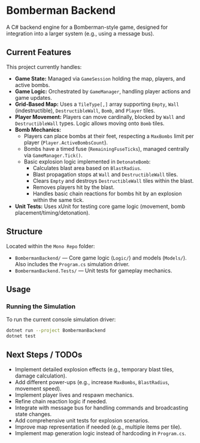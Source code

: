 # Bomberman Backend

A C# backend engine for a Bomberman-style game, designed for integration into a larger system (e.g., using a message bus).

## Current Features

This project currently handles:

- **Game State:** Managed via `GameSession` holding the map, players, and active bombs.
- **Game Logic:** Orchestrated by `GameManager`, handling player actions and game updates.
- **Grid-Based Map:** Uses a `TileType[,]` array supporting `Empty`, `Wall` (indestructible), `DestructibleWall`, `Bomb`, and `Player` tiles.
- **Player Movement:** Players can move cardinally, blocked by `Wall` and `DestructibleWall` types. Logic allows moving onto `Bomb` tiles.
- **Bomb Mechanics:**
  - Players can place bombs at their feet, respecting a `MaxBombs` limit per player (`Player.ActiveBombsCount`).
  - Bombs have a timed fuse (`RemainingFuseTicks`), managed centrally via `GameManager.Tick()`.
  - Basic explosion logic implemented in `DetonateBomb`:
    - Calculates blast area based on `BlastRadius`.
    - Blast propagation stops at `Wall` and `DestructibleWall` tiles.
    - Clears `Empty` and destroys `DestructibleWall` tiles within the blast.
    - Removes players hit by the blast.
    - Handles basic chain reactions for bombs hit by an explosion within the same tick.
- **Unit Tests:** Uses xUnit for testing core game logic (movement, bomb placement/timing/detonation).

## Structure

Located within the `Mono Repo` folder:

- `BombermanBackend/` — Core game logic (`Logic/`) and models (`Models/`). Also includes the `Program.cs` simulation driver.
- `BombermanBackend.Tests/` — Unit tests for gameplay mechanics.

## Usage

### Running the Simulation

To run the current console simulation driver:

```bash
dotnet run --project BombermanBackend
dotnet test
```

## Next Steps / TODOs

- Implement detailed explosion effects (e.g., temporary blast tiles, damage calculation).
- Add different power-ups (e.g., increase `MaxBombs`, `BlastRadius`, movement speed).
- Implement player lives and respawn mechanics.
- Refine chain reaction logic if needed.
- Integrate with message bus for handling commands and broadcasting state changes.
- Add comprehensive unit tests for explosion scenarios.
- Improve map representation if needed (e.g., multiple items per tile).
- Implement map generation logic instead of hardcoding in `Program.cs`.
